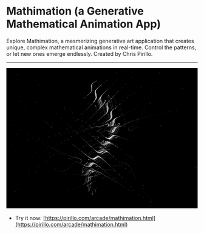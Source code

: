 # Mathimation (a Generative Mathematical Animation App)

Explore Mathimation, a mesmerizing generative art application that creates unique, complex mathematical animations in real-time. Control the patterns, or let new ones emerge endlessly. Created by Chris Pirillo.

---

![Screenshot](https://raw.githubusercontent.com/ChrisPirillo/mathimation/main/assets/screenshot.png)

* Try it now: [https://pirillo.com/arcade/mathimation.html](https://pirillo.com/arcade/mathimation.html)